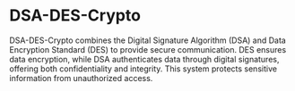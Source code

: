 # DSA-DES-Crypto
DSA-DES-Crypto combines the Digital Signature Algorithm (DSA) and Data Encryption Standard (DES) to provide secure communication. DES ensures data encryption, while DSA authenticates data through digital signatures, offering both confidentiality and integrity. This system protects sensitive information from unauthorized access.
